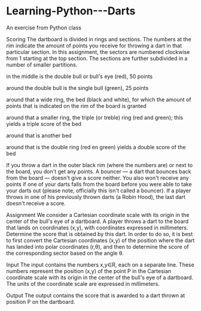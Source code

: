 # Learning-Python---Darts
An exercise from Python class

Scoring
The dartboard is divided in rings and sections. The numbers at the rim indicate the amount of points you receive for throwing a dart in that particular section. In this assignment, the sectors are numbered clockwise from 1 starting at the top section. The sections are further subdivided in a number of smaller partitions.

in the middle is the double bull or bull's eye (red), 50 points

around the double bull is the single bull (green), 25 points

around that a wide ring, the bed (black and white), for which the amount of points that is indicated on the rim of the board is granted

around that a smaller ring, the triple (or treble) ring (red and green); this yields a triple score of the bed

around that is another bed

around that is the double ring (red en green) yields a double score of the bed

If you throw a dart in the outer black rim (where the numbers are) or next to the board, you don't get any points. A bouncer — a dart that bounces back from the board — doesn't give a score neither. You also won't receive any points if one of your darts falls from the board before you were able to take your darts out (please note, officially this isn't called a bouncer). If a player throws in one of his previously thrown darts (a Robin Hood), the last dart doesn't receive a score.

Assignment
We consider a Cartesian coordinate scale with its origin in the center of the bull's eye of a dartboard. A player throws a dart to the board that lands on coordinates (x,y), with coordinates expressed in millimeters. Determine the score that is obtained by this dart. In order to do so, it is best to first convert the Cartesian coordinates (x,y) of the position where the dart has landed into polar coordinates (r,θ), and then to determine the score of the corresponding sector based on the angle θ.


Input
The input contains the numbers x,y∈R, each on a separate line. These numbers represent the position (x,y) of the point P in the Cartesian coordinate scale with its origin in the center of the bull's eye of a dartboard. The units of the coordinate scale are expressed in millimeters.

Output
The output contains the score that is awarded to a dart thrown at position P on the dartboard.
